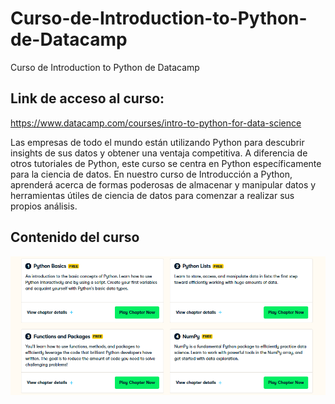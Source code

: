 # Curso-de-Introduction-to-Python-de-Datacamp
Curso de Introduction to Python de Datacamp




## Link de acceso al curso: 

https://www.datacamp.com/courses/intro-to-python-for-data-science


Las empresas de todo el mundo están utilizando Python para descubrir insights de sus datos y obtener una ventaja competitiva. A diferencia de otros tutoriales de Python, este curso se centra en Python específicamente para la ciencia de datos. En nuestro curso de Introducción a Python, aprenderá acerca de formas poderosas de almacenar y manipular datos y herramientas útiles de ciencia de datos para comenzar a realizar sus propios análisis.


## Contenido del curso



![](imagen8.png)







